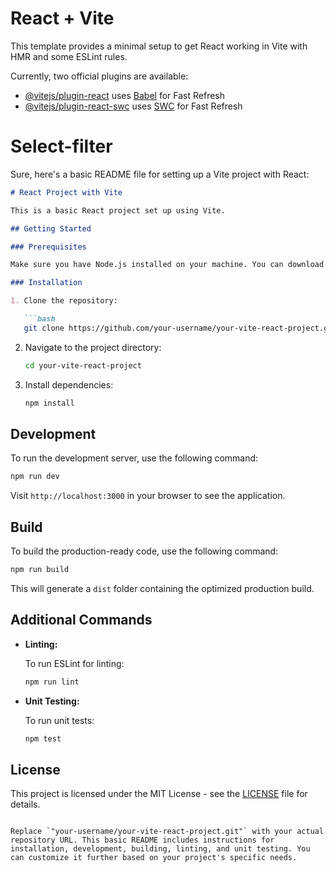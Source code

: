 # React + Vite

This template provides a minimal setup to get React working in Vite with HMR and some ESLint rules.

Currently, two official plugins are available:

- [@vitejs/plugin-react](https://github.com/vitejs/vite-plugin-react/blob/main/packages/plugin-react/README.md) uses [Babel](https://babeljs.io/) for Fast Refresh
- [@vitejs/plugin-react-swc](https://github.com/vitejs/vite-plugin-react-swc) uses [SWC](https://swc.rs/) for Fast Refresh
# Select-filter

Sure, here's a basic README file for setting up a Vite project with React:

```markdown
# React Project with Vite

This is a basic React project set up using Vite.

## Getting Started

### Prerequisites

Make sure you have Node.js installed on your machine. You can download it from [Node.js](https://nodejs.org/).

### Installation

1. Clone the repository:

   ```bash
   git clone https://github.com/your-username/your-vite-react-project.git
   ```

2. Navigate to the project directory:

   ```bash
   cd your-vite-react-project
   ```

3. Install dependencies:

   ```bash
   npm install
   ```

## Development

To run the development server, use the following command:

```bash
npm run dev
```

Visit `http://localhost:3000` in your browser to see the application.

## Build

To build the production-ready code, use the following command:

```bash
npm run build
```

This will generate a `dist` folder containing the optimized production build.

## Additional Commands

- **Linting:**

  To run ESLint for linting:

  ```bash
  npm run lint
  ```

- **Unit Testing:**

  To run unit tests:

  ```bash
  npm test
  ```

## License

This project is licensed under the MIT License - see the [LICENSE](LICENSE) file for details.
```

Replace `"your-username/your-vite-react-project.git"` with your actual repository URL. This basic README includes instructions for installation, development, building, linting, and unit testing. You can customize it further based on your project's specific needs.